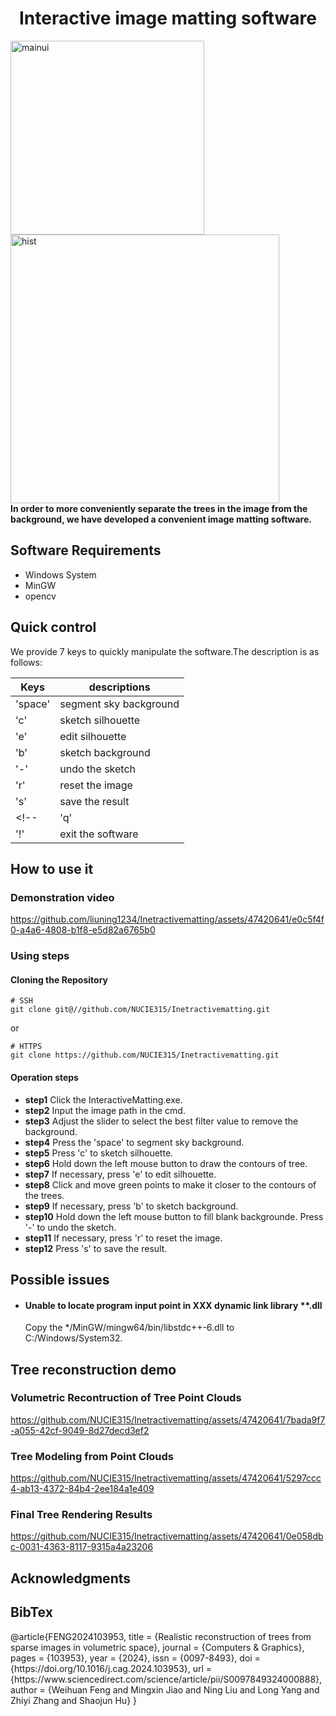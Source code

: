  <h1> <center> Interactive image matting software </center> </h1>

<img src="figures/mainUI2.png" alt="mainui" width="310"/> <img src="figures/hist.png" alt="hist" width="430"/> <br>
 <b>In order to more conveniently separate the trees in the image from the background, we have developed a convenient image matting software.</b>

 <h2> Software Requirements </h2>
 
- Windows System
- MinGW
- opencv

 <h2> Quick control</h2>
 We provide 7 keys to quickly manipulate the software.The description is as follows:
 
| Keys  | descriptions |
| ------------- | ------------- |
| 'space'  | segment sky background  |
| 'c' | sketch silhouette  |
| 'e' | edit silhouette |
| 'b' | sketch background |
| '-' | undo the sketch |
| 'r'| reset the image |
| 's'| save the result |
<!-- | 'q'| load the next image(Only used when version is folder)|
| '!'| exit the software | -->

<h2>How to use it </h2>

### Demonstration video


https://github.com/liuning1234/Inetractivematting/assets/47420641/e0c5f4f0-a4a6-4808-b1f8-e5d82a6765b0

### Using steps
#### Cloning the Repository

```shell
# SSH                                                                       
git clone git@//github.com/NUCIE315/Inetractivematting.git
```
or
```shell
# HTTPS
git clone https://github.com/NUCIE315/Inetractivematting.git
```
#### Operation steps
- <b>step1</b>  Click the InteractiveMatting.exe.
- <b>step2</b>  Input the image path in the cmd.
- <b>step3</b>  Adjust the slider to select the best filter value to remove the background.
- <b>step4</b>  Press the 'space' to segment sky background.
- <b>step5</b>  Press 'c' to sketch silhouette.
- <b>step6</b>  Hold down the left mouse button to draw the contours of tree.
- <b>step7</b>  If necessary, press 'e' to edit silhouette.
- <b>step8</b>  Click and move green points to make it closer to the contours of the trees.
- <b>step9</b>  If necessary, press 'b' to sketch background.
- <b>step10</b>  Hold down the left mouse button to fill blank backgrounde. Press '-' to undo the sketch.
- <b>step11</b>  If necessary, press 'r' to reset the image.
- <b>step12</b>  Press 's' to save the result.

<h2>Possible issues</h2>

- #### Unable to locate program input point in XXX dynamic link library **.dll
  Copy the */MinGW/mingw64/bin/libstdc++-6.dll to C:/Windows/System32.

<h2> Tree reconstruction demo</h2>


### Volumetric Recontruction of Tree Point Clouds



https://github.com/NUCIE315/Inetractivematting/assets/47420641/7bada9f7-a055-42cf-9049-8d27decd3ef2



### Tree Modeling from Point Clouds


https://github.com/NUCIE315/Inetractivematting/assets/47420641/5297ccc4-ab13-4372-84b4-2ee184a1e409

### Final Tree Rendering Results


https://github.com/NUCIE315/Inetractivematting/assets/47420641/0e058dbc-0031-4363-8117-9315a4a23206




<h2> Acknowledgments </h2>

<h2> BibTex </h2>
@article{FENG2024103953,
title = {Realistic reconstruction of trees from sparse images in volumetric space},
journal = {Computers & Graphics},
pages = {103953},
year = {2024},
issn = {0097-8493},
doi = {https://doi.org/10.1016/j.cag.2024.103953},
url = {https://www.sciencedirect.com/science/article/pii/S0097849324000888},
author = {Weihuan Feng and Mingxin Jiao and Ning Liu and Long Yang and Zhiyi Zhang and Shaojun Hu}
}
